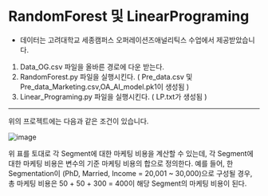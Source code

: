 # RandomForest 및 LinearPrograming
* 데이터는 고려대학교 세종캠퍼스 오퍼레이션즈애널리틱스 수업에서 제공받았습니다.
1. Data_OG.csv 파일을 올바른 경로에 다운 받는다.
2. RandomForest.py 파일을 실행시킨다. ( Pre_data.csv 및 Pre_data_Marketing.csv,OA_AI_model.pk1이 생성됨 )
3. Linear_Programing.py 파일을 실행시킨다. ( LP.txt가 생성됨 )

--------------------------------------------------------------------------------------------------------------------
위의 프로젝트에는 다음과 같은 조건이 있습니다.

![image](https://github.com/dsng3419/KUS_OA/assets/126837434/a8f2231f-11c0-4206-976a-cc29becee395)

위 표를 토대로 각 Segment에 대한 마케팅 비용을 계산할 수 있는데, 각 Segment에 대한 마케팅 비용은 변수의 기준 마케팅 비용의 합으로 정의한다.
예를 들어, 한 Segmentation이 (PhD, Married, Income = 20,001 ~ 30,000)으로 구성될 경우, 총 마케팅 비용은 50 + 50 + 300 = 400이 해당 Segment의 마케팅 비용이 된다.
